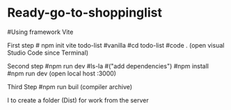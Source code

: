 # Ready-go-to-shoppinglist

#Using framework Vite

First step # npm init vite todo-list
           #vanilla
           #cd todo-list
           #code . (open visual Studio Code since Terminal)

Second step #npm run dev
            #ls-la
            #("add dependencies")
            #npm install
            #npm run dev (open local host :3000)

Third Step #npm run buil (compiler archive)

I to create a folder (Dist) for work from the server
